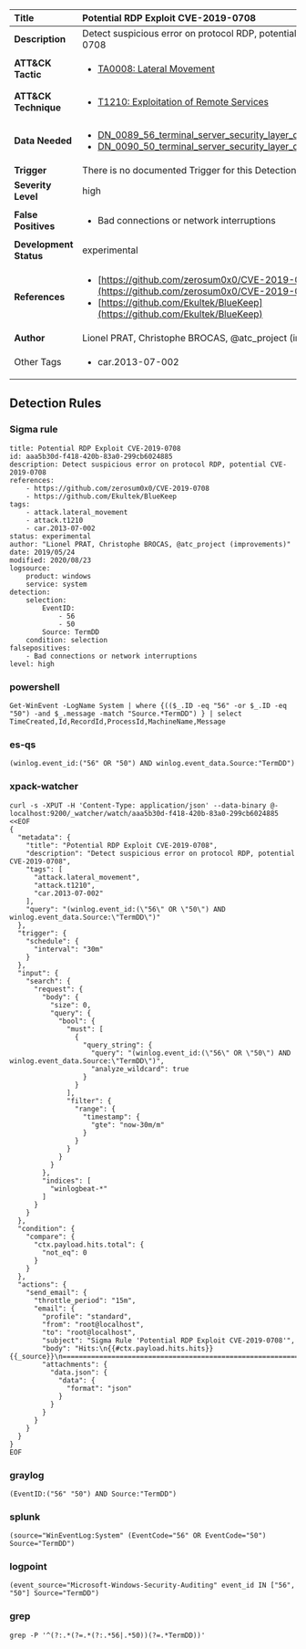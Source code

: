 | Title                    | Potential RDP Exploit CVE-2019-0708       |
|:-------------------------|:------------------|
| **Description**          | Detect suspicious error on protocol RDP, potential CVE-2019-0708 |
| **ATT&amp;CK Tactic**    |  <ul><li>[TA0008: Lateral Movement](https://attack.mitre.org/tactics/TA0008)</li></ul>  |
| **ATT&amp;CK Technique** | <ul><li>[T1210: Exploitation of Remote Services](https://attack.mitre.org/techniques/T1210)</li></ul>  |
| **Data Needed**          | <ul><li>[DN_0089_56_terminal_server_security_layer_detected_an_error](../Data_Needed/DN_0089_56_terminal_server_security_layer_detected_an_error.md)</li><li>[DN_0090_50_terminal_server_security_layer_detected_an_error](../Data_Needed/DN_0090_50_terminal_server_security_layer_detected_an_error.md)</li></ul>  |
| **Trigger**              |  There is no documented Trigger for this Detection Rule yet  |
| **Severity Level**       | high |
| **False Positives**      | <ul><li>Bad connections or network interruptions</li></ul>  |
| **Development Status**   | experimental |
| **References**           | <ul><li>[https://github.com/zerosum0x0/CVE-2019-0708](https://github.com/zerosum0x0/CVE-2019-0708)</li><li>[https://github.com/Ekultek/BlueKeep](https://github.com/Ekultek/BlueKeep)</li></ul>  |
| **Author**               | Lionel PRAT, Christophe BROCAS, @atc_project (improvements) |
| Other Tags           | <ul><li>car.2013-07-002</li></ul> | 

## Detection Rules

### Sigma rule

```
title: Potential RDP Exploit CVE-2019-0708
id: aaa5b30d-f418-420b-83a0-299cb6024885
description: Detect suspicious error on protocol RDP, potential CVE-2019-0708
references:
    - https://github.com/zerosum0x0/CVE-2019-0708
    - https://github.com/Ekultek/BlueKeep
tags:
    - attack.lateral_movement
    - attack.t1210
    - car.2013-07-002
status: experimental
author: "Lionel PRAT, Christophe BROCAS, @atc_project (improvements)"
date: 2019/05/24
modified: 2020/08/23
logsource:
    product: windows
    service: system
detection:
    selection:
        EventID:
            - 56
            - 50
        Source: TermDD
    condition: selection
falsepositives:
    - Bad connections or network interruptions
level: high

```





### powershell
    
```
Get-WinEvent -LogName System | where {(($_.ID -eq "56" -or $_.ID -eq "50") -and $_.message -match "Source.*TermDD") } | select TimeCreated,Id,RecordId,ProcessId,MachineName,Message
```


### es-qs
    
```
(winlog.event_id:("56" OR "50") AND winlog.event_data.Source:"TermDD")
```


### xpack-watcher
    
```
curl -s -XPUT -H 'Content-Type: application/json' --data-binary @- localhost:9200/_watcher/watch/aaa5b30d-f418-420b-83a0-299cb6024885 <<EOF
{
  "metadata": {
    "title": "Potential RDP Exploit CVE-2019-0708",
    "description": "Detect suspicious error on protocol RDP, potential CVE-2019-0708",
    "tags": [
      "attack.lateral_movement",
      "attack.t1210",
      "car.2013-07-002"
    ],
    "query": "(winlog.event_id:(\"56\" OR \"50\") AND winlog.event_data.Source:\"TermDD\")"
  },
  "trigger": {
    "schedule": {
      "interval": "30m"
    }
  },
  "input": {
    "search": {
      "request": {
        "body": {
          "size": 0,
          "query": {
            "bool": {
              "must": [
                {
                  "query_string": {
                    "query": "(winlog.event_id:(\"56\" OR \"50\") AND winlog.event_data.Source:\"TermDD\")",
                    "analyze_wildcard": true
                  }
                }
              ],
              "filter": {
                "range": {
                  "timestamp": {
                    "gte": "now-30m/m"
                  }
                }
              }
            }
          }
        },
        "indices": [
          "winlogbeat-*"
        ]
      }
    }
  },
  "condition": {
    "compare": {
      "ctx.payload.hits.total": {
        "not_eq": 0
      }
    }
  },
  "actions": {
    "send_email": {
      "throttle_period": "15m",
      "email": {
        "profile": "standard",
        "from": "root@localhost",
        "to": "root@localhost",
        "subject": "Sigma Rule 'Potential RDP Exploit CVE-2019-0708'",
        "body": "Hits:\n{{#ctx.payload.hits.hits}}{{_source}}\n================================================================================\n{{/ctx.payload.hits.hits}}",
        "attachments": {
          "data.json": {
            "data": {
              "format": "json"
            }
          }
        }
      }
    }
  }
}
EOF

```


### graylog
    
```
(EventID:("56" "50") AND Source:"TermDD")
```


### splunk
    
```
(source="WinEventLog:System" (EventCode="56" OR EventCode="50") Source="TermDD")
```


### logpoint
    
```
(event_source="Microsoft-Windows-Security-Auditing" event_id IN ["56", "50"] Source="TermDD")
```


### grep
    
```
grep -P '^(?:.*(?=.*(?:.*56|.*50))(?=.*TermDD))'
```



